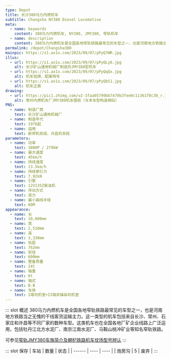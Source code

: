 ```yaml
---
type: Depot
title: 长沙380马力内燃机车
subtitle: Changsha NY380 Diesel Locomotive
meta:
  - name: keywords
    content: 380马力内燃机车, NY380, JMY380, 窄轨机车
  - name: description
    content: 380马力内燃机车是全国各地窄轨铁路最常见的车型之一，也是河南地方铁路当之无愧的干线客货运输主力。这一类型的机车包括来自长沙、常州、石家庄和许昌等不同厂家的数种车型。这类机车也在全国各地厂矿企业线路上广泛运用，包括牡丹江北方水泥厂、南京江南水泥厂、马鞍山桃冲矿业等知名窄轨铁路。
permalink: /depot/Changsha380
mainpic: https://s1.ax1x.com/2023/09/07/pPyQ7WR.jpg
illus:
  - url: https://s1.ax1x.com/2023/09/07/pPyQLy6.jpg
    alt: 长沙矿山通用机械厂制造的JMY380型机车
  - url: https://s1.ax1x.com/2023/09/07/pPyQqQx.jpg
    alt: 机车铭牌、配属特写
  - url: https://s1.ax1x.com/2023/09/07/pPyQbS1.jpg
    alt: 机车正面
drawing:
  - url: https://pic1.zhimg.com/v2-3faa05799bb7470b3fee0c11361f8c30_r.jpg
    alt: 常州内燃机车厂JMY380机车图纸（与本车型构造相似）
PNS:
  - name: 制造厂商
    text: 长沙矿山通用机械厂
  - name: 制造年代
    text: 1976起
  - name: 运用
    text: 新郑机务段、许昌机务段
parameters:
  - name: 功率
    text: 380HP / 279kW
  - name: 最大速度
    text: 45km/h
  - name: 持续速度
    text: 13.5km/h
  - name: 持续牵引力
    text: 7.92kN
  - name: 引擎
    text: 12V135Z柴油机
  - name: 传动方式
    text: 液力
  - name: 最小曲线半径
    text: 60M
appearance:
  - name: 长
    text: 10,000mm
  - name: 宽
    text: 2,510mm
  - name: 高
    text: 3,330mm
  - name: 轨距
    text: 762mm
  - name: 轮径
    text: 600mm
  - name: 整备质量
    text: 24t
  - name: 轴重
    text: 6t
  - name: 轴式
    text: B-B
  - name: 车体
    text: I端司机室+II端非操纵司机室
---
```


::: slot 概述
380马力内燃机车是全国各地窄轨铁路最常见的车型之一，也是河南地方铁路当之无愧的干线客货运输主力。这一类型的机车包括来自长沙、常州、石家庄和许昌等不同厂家的数种车型。这类机车也在全国各地厂矿企业线路上广泛运用，包括牡丹江北方水泥厂、南京江南水泥厂、马鞍山桃冲矿业等知名窄轨铁路。

可参见[窄轨JMY380车族简介及朝杞铁路机车坟场型号辨认](/column/the-investigation-of-JMY380-series)
:::

::: slot 保存
| 车站   | 数量 | 状态 |
| ------ | ---- | ---- |
| 炮房沟 | 5    | 废弃 |
:::
